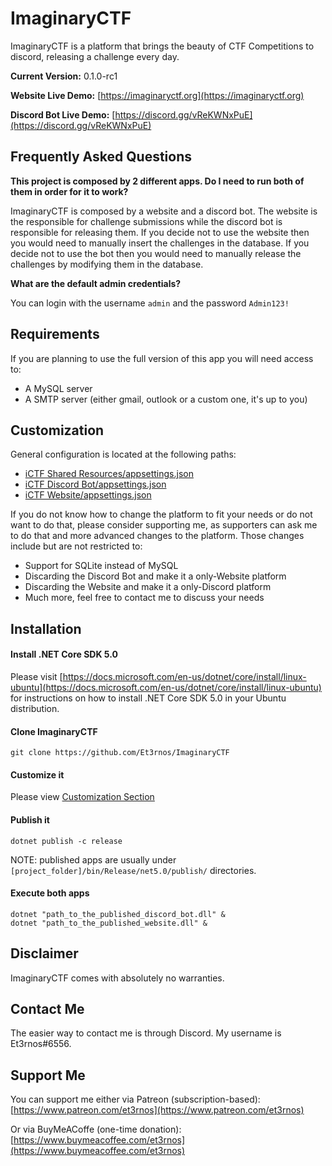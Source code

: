 # ImaginaryCTF

ImaginaryCTF is a platform that brings the beauty of CTF Competitions to discord, releasing a challenge every day.

**Current Version:** 0.1.0-rc1

**Website Live Demo:** [https://imaginaryctf.org](https://imaginaryctf.org)

**Discord Bot Live Demo:** [https://discord.gg/vReKWNxPuE](https://discord.gg/vReKWNxPuE)

## Frequently Asked Questions

**This project is composed by 2 different apps. Do I need to run both of them in order for it to work?**

ImaginaryCTF is composed by a website and a discord bot. The website is the responsible for challenge submissions while the discord bot is responsible for releasing them.
If you decide not to use the website then you would need to manually insert the challenges in the database. If you decide not to use the bot then you would need to manually release the challenges by modifying them in the database.

**What are the default admin credentials?**

You can login with the username `admin` and the password `Admin123!`

## Requirements

If you are planning to use the full version of this app you will need access to:

- A MySQL server
- A SMTP server (either gmail, outlook or a custom one, it's up to you)

## Customization

General configuration is located at the following paths:

- [iCTF Shared Resources/appsettings.json](iCTF%20Shared%20Resources/appsettings.json)
- [iCTF Discord Bot/appsettings.json](iCTF%20Discord%20Bot/appsettings.json)
- [iCTF Website/appsettings.json](iCTF%20Website/appsettings.json)

If you do not know how to change the platform to fit your needs or do not want to do that, please consider supporting me, as supporters can ask me to do that and more advanced changes to the platform. Those changes include but are not restricted to:

- Support for SQLite instead of MySQL 
- Discarding the Discord Bot and make it a only-Website platform
- Discarding the Website and make it a only-Discord platform
- Much more, feel free to contact me to discuss your needs

## Installation

#### Install .NET Core SDK 5.0

Please visit [https://docs.microsoft.com/en-us/dotnet/core/install/linux-ubuntu](https://docs.microsoft.com/en-us/dotnet/core/install/linux-ubuntu) for instructions on how to install .NET Core SDK 5.0 in your Ubuntu distribution.

#### Clone ImaginaryCTF

```
git clone https://github.com/Et3rnos/ImaginaryCTF
```

#### Customize it

Please view [Customization Section](#Customization)

#### Publish it

```
dotnet publish -c release
```

NOTE: published apps are usually under `[project_folder]/bin/Release/net5.0/publish/` directories.

#### Execute both apps

```
dotnet "path_to_the_published_discord_bot.dll" &
dotnet "path_to_the_published_website.dll" &
```

## Disclaimer

ImaginaryCTF comes with absolutely no warranties.

## Contact Me

The easier way to contact me is through Discord. My username is Et3rnos#6556.

## Support Me

You can support me either via Patreon (subscription-based): [https://www.patreon.com/et3rnos](https://www.patreon.com/et3rnos)

Or via BuyMeACoffe (one-time donation): [https://www.buymeacoffee.com/et3rnos](https://www.buymeacoffee.com/et3rnos)

